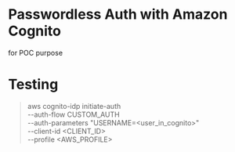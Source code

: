 # Passwordless Auth with Amazon Cognito
for POC purpose

# Testing
> aws cognito-idp initiate-auth \
  --auth-flow CUSTOM_AUTH \
  --auth-parameters "USERNAME=<user_in_cognito>" \
  --client-id <CLIENT_ID> \
  --profile <AWS_PROFILE>
